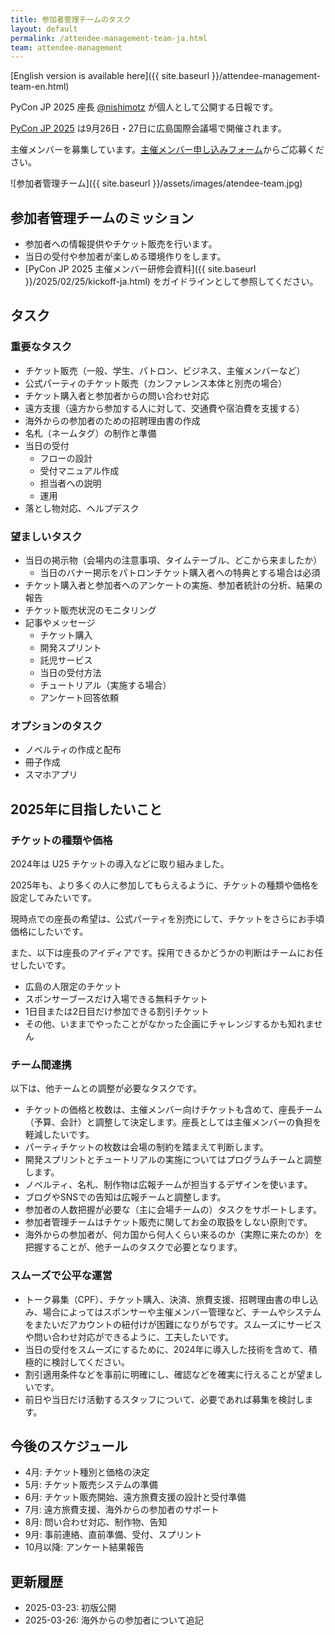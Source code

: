 ```yaml
---
title: 参加者管理チームのタスク
layout: default
permalink: /attendee-management-team-ja.html
team: attendee-management
---
```


[English version is available here]({{ site.baseurl }}/attendee-management-team-en.html)

PyCon JP 2025 座長 [@nishimotz](https://d.nishimotz.com/aboutme) が個人として公開する日報です。

[PyCon JP 2025](https://2025.pycon.jp/) は9月26日・27日に広島国際会議場で開催されます。

主催メンバーを募集しています。[主催メンバー申し込みフォーム](https://forms.gle/7irqYKhZVj7AY7LfA)からご応募ください。

<div class="image-center">
![参加者管理チーム]({{ site.baseurl }}/assets/images/atendee-team.jpg)
</div>

## 参加者管理チームのミッション

- 参加者への情報提供やチケット販売を行います。
- 当日の受付や参加者が楽しめる環境作りをします。
- [PyCon JP 2025 主催メンバー研修会資料]({{ site.baseurl }}/2025/02/25/kickoff-ja.html) をガイドラインとして参照してください。

## タスク

### 重要なタスク

- チケット販売（一般、学生、パトロン、ビジネス、主催メンバーなど）
- 公式パーティのチケット販売（カンファレンス本体と別売の場合）
- チケット購入者と参加者からの問い合わせ対応
- 遠方支援（遠方から参加する人に対して、交通費や宿泊費を支援する）
- 海外からの参加者のための招聘理由書の作成
- 名札（ネームタグ）の制作と準備
- 当日の受付
  - フローの設計
  - 受付マニュアル作成
  - 担当者への説明
  - 運用
- 落とし物対応、ヘルプデスク

### 望ましいタスク

- 当日の掲示物（会場内の注意事項、タイムテーブル、どこから来ましたか）
  - 当日のバナー掲示をパトロンチケット購入者への特典とする場合は必須
- チケット購入者と参加者へのアンケートの実施、参加者統計の分析、結果の報告
- チケット販売状況のモニタリング
- 記事やメッセージ
  - チケット購入
  - 開発スプリント
  - 託児サービス
  - 当日の受付方法
  - チュートリアル（実施する場合）
  - アンケート回答依頼

### オプションのタスク

- ノベルティの作成と配布
- 冊子作成
- スマホアプリ

## 2025年に目指したいこと

### チケットの種類や価格

2024年は U25 チケットの導入などに取り組みました。

2025年も、より多くの人に参加してもらえるように、チケットの種類や価格を設定してみたいです。

現時点での座長の希望は、公式パーティを別売にして、チケットをさらにお手頃価格にしたいです。

また、以下は座長のアイディアです。採用できるかどうかの判断はチームにお任せしたいです。

- 広島の人限定のチケット
- スポンサーブースだけ入場できる無料チケット
- 1日目または2日目だけ参加できる割引チケット
- その他、いままでやったことがなかった企画にチャレンジするかも知れません

### チーム間連携

以下は、他チームとの調整が必要なタスクです。

- チケットの価格と枚数は、主催メンバー向けチケットも含めて、座長チーム（予算、会計）と調整して決定します。座長としては主催メンバーの負担を軽減したいです。
- パーティチケットの枚数は会場の制約を踏まえて判断します。
- 開発スプリントとチュートリアルの実施についてはプログラムチームと調整します。
- ノベルティ、名札、制作物は広報チームが担当するデザインを使います。
- ブログやSNSでの告知は広報チームと調整します。
- 参加者の人数把握が必要な（主に会場チームの）タスクをサポートします。
- 参加者管理チームはチケット販売に関してお金の取扱をしない原則です。
- 海外からの参加者が、何カ国から何人くらい来るのか（実際に来たのか）を把握することが、他チームのタスクで必要となります。

### スムーズで公平な運営

- トーク募集（CPF）、チケット購入、決済、旅費支援、招聘理由書の申し込み、場合によってはスポンサーや主催メンバー管理など、チームやシステムをまたいだアカウントの紐付けが困難になりがちです。スムーズにサービスや問い合わせ対応ができるように、工夫したいです。
- 当日の受付をスムーズにするために、2024年に導入した技術を含めて、積極的に検討してください。
- 割引適用条件などを事前に明確にし、確認などを確実に行えることが望ましいです。
- 前日や当日だけ活動するスタッフについて、必要であれば募集を検討します。

## 今後のスケジュール

- 4月: チケット種別と価格の決定
- 5月: チケット販売システムの準備
- 6月: チケット販売開始、遠方旅費支援の設計と受付準備
- 7月: 遠方旅費支援、海外からの参加者のサポート
- 8月: 問い合わせ対応、制作物、告知
- 9月: 事前連絡、直前準備、受付、スプリント
- 10月以降: アンケート結果報告

## 更新履歴

- 2025-03-23: 初版公開
- 2025-03-26: 海外からの参加者について追記
